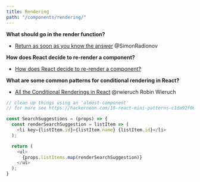 ```yaml
---
title: Rendering
path: "/components/rendering/"
---
```


**What should go in the render function?**

* [Return as soon as you know the answer](https://medium.com/@SimonRadionov/return-as-soon-as-you-know-the-answer-dec6369b9b67#.82kxymyki) @SimonRadionov

**How does React decide to re-render a component?**
* [How does React decide to re-render a component?](http://lucybain.com/blog/2017/react-js-when-to-rerender)

**What are some common patterns for conditional rendering in React?**
* [All the Conditional Renderings in React](https://www.robinwieruch.de/conditional-rendering-react/) @rwieruch Robin Wieruch

```javascript
// clean up things using an 'almost-component'
// for more see https://hackernoon.com/10-react-mini-patterns-c1da92f068c5#.2patc0o9c

const SearchSuggestions = (props) => {
  const renderSearchSuggestion = listItem => (
    <li key={listItem.id}>{listItem.name} {listItem.id}</li>
  );

  return (
    <ul>
      {props.listItems.map(renderSearchSuggestion)}
    </ul>
  );
}
```
